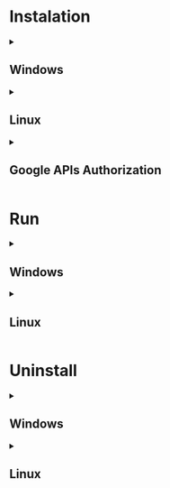 # Instalation
<details>
    <summary><h2>Windows</h2></summary>

* Go to CMD (command prompt):
  * <kbd>⊞ Win</kbd> + <kbd>R</kbd>
  * Search: `cmd` 
  * <kbd>Ctrl</kbd> + <kbd>⇧ Shift</kbd> + <kbd>↵ Enter</kbd>

* Copy-Paste the following comands: 
    ```cmd
    powershell -command "Invoke-WebRequest -Uri https://raw.githubusercontent.com/pauloavila88/algoz/dev/Executables/Windows/algoz.install.bat -OutFile ~\algoz_installer.bat"
    %UserProfile%\algoz_installer.bat
    del %UserProfile%\algoz_installer.bat

    ```

* Take a loot at `Google APIs Authorization`
</details>

<details>
    <summary><h2>Linux</h2></summary>

* Go to CMD (command prompt):
  * <kbd>Ctrl</kbd> + <kbd>Alt</kbd> + <kbd>T</kbd>

* Copy-Paste the following comands: 
    ```sh
    wget https://raw.githubusercontent.com/pauloavila88/algoz/dev/Executables/Linux/algoz.install.sh -O ~/algoz_installer.sh
    bash ~/algoz_installer.sh
    rm -r ~/algoz_installer.sh

    ```

* Take a loot at `Google APIs Authorization`
</details>

<details>
    <summary><h2>Google APIs Authorization</h2></summary>

* While instalation will be requested to insert Google Cloud APIs Credentials JSON file in a specific folder:

    ![Credentials Request](G-APIS_client_secret.PNG)

* Authenticate the Google Sheets/Drive that will be associated with App:
    * Get Google APIs Authorization Code:

        ![Get Authorization Code](G-APIS_Get-AuthorizationCode.PNG)

    * Set Google APIs Authorization Code:

        ![Set Authorization Code](G-APIS_Set-AuthorizationCode.PNG)


* ***Instalation Completed:***
    ![Instalation Completed](G-APIS_InstalationComplete.PNG)
</details>

# Run
<details>
    <summary><h2>Windows</h2></summary>

* Go to CMD (command prompt):
  * <kbd>⊞ Win</kbd> + <kbd>R</kbd>
  * Search: `cmd` 
  * <kbd>Ctrl</kbd> + <kbd>⇧ Shift</kbd> + <kbd>↵ Enter</kbd>

* Copy-Paste the following comands: 
    ```cmd
    %UserProfile%\Algoz\Executables\Windows\algoz.run.bat

    ```
</details>
<details>
    <summary><h2>Linux</h2></summary>

* Go to CMD (command prompt):
  * <kbd>Ctrl</kbd> + <kbd>Alt</kbd> + <kbd>T</kbd>

* Copy-Paste the following comands: 
    ```sh
    bash ~/Algoz/Executables/Linux/algoz.run.sh

    ```
</details>

# Uninstall
<details>
    <summary><h2>Windows</h2></summary>

* Go to CMD (command prompt):
  * <kbd>⊞ Win</kbd> + <kbd>R</kbd>
  * Search: `cmd` 
  * <kbd>Ctrl</kbd> + <kbd>⇧ Shift</kbd> + <kbd>↵ Enter</kbd>

* Copy-Paste the following comands: 
    ```cmd
    %UserProfile%\Algoz\Executables\Windows\algoz.uninstall.bat

    ```
</details>
<details>
    <summary><h2>Linux</h2></summary>

* Go to CMD (command prompt):
  * <kbd>Ctrl</kbd> + <kbd>Alt</kbd> + <kbd>T</kbd>

* Copy-Paste the following comands: 
    ```sh
    bash ~/Algoz/Executables/Linux/algoz.uninstall.sh

    ```
</details>
